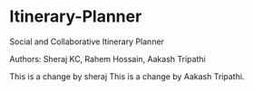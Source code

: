 # Itinerary-Planner

Social and Collaborative Itinerary Planner

Authors: Sheraj KC, Rahem Hossain, Aakash Tripathi

This is a change by sheraj
This is a change by Aakash Tripathi.